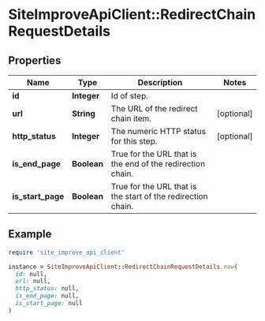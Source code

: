# SiteImproveApiClient::RedirectChainRequestDetails

## Properties

| Name | Type | Description | Notes |
| ---- | ---- | ----------- | ----- |
| **id** | **Integer** | Id of step. |  |
| **url** | **String** | The URL of the redirect chain item. | [optional] |
| **http_status** | **Integer** | The numeric HTTP status for this step. | [optional] |
| **is_end_page** | **Boolean** | True for the URL that is the end of the redirection chain. |  |
| **is_start_page** | **Boolean** | True for the URL that is the start of the redirection chain. |  |

## Example

```ruby
require 'site_improve_api_client'

instance = SiteImproveApiClient::RedirectChainRequestDetails.new(
  id: null,
  url: null,
  http_status: null,
  is_end_page: null,
  is_start_page: null
)
```

